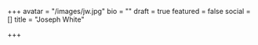 +++
avatar = "/images/jw.jpg"
bio = ""
draft = true
featured = false
social = []
title = "Joseph White"

+++
